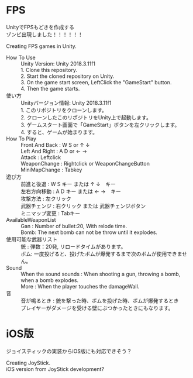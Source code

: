 # FPS
UnityでFPSもどきを作成する<br>
ゾンビ出現しました！！！！！！<br>

Creating FPS games in Unity.
<dl>
  <dt>How To Use</dt>
  <dd>Unity Version: Unity 2018.3.11f1</dd>
  <dd>1. Clone this repository.</dd>
  <dd>2. Start the cloned repository on Unity.</dd>
  <dd>3. On the game start screen, LeftClick the "GameStart" button.</dd>
  <dd>4. Then the game starts.</dd>
  
  <dt>使い方</dt>
  <dd>Unityバージョン情報: Unity 2018.3.11f1</dd>
  <dd>1. このリポジトリをクローンします。</dd>
  <dd>2. クローンしたこのリポジトリをUnity上で起動します。</dd>
  <dd>3. ゲームスタート画面で「GameStart」ボタンを左クリックします。</dd>
  <dd>4. すると、ゲームが始まります。</dd>
  
  <dt>How To Play</dt>
  <dd>Front And Back  : W S  or  ↑ ↓</dd>
  <dd>Left And Right  : A D  or  ← →</dd>
  <dd>Attack          : Leftclick</dd>
  <dd>WeaponChange    : Rightclick or WeaponChangeButton</dd>
  <dd>MiniMapChange   : Tabkey</dd>
  
  <dt>遊び方</dt>
  <dd>前進と後退       : W S キー または ↑ ↓　キー</dd>
  <dd>左右方向移動     : A D キー または ← →　キー</dd>
  <dd>攻撃方法         : 左クリック</dd>
  <dd>武器チェンジ      : 右クリック または 武器チェンジボタン</dd>
  <dd>ミニマップ変更     : Tabキー</dd>
  
  <dt>AvailableWeaponList</dt>
  <dd>Gan : Number of bullet:20, With relode time.</dd>
  <dd>Bomb: The next bomb can not be throw until it explodes.</dd>
  
  <dt>使用可能な武器リスト</dt>
  <dd>銃 : 弾数：20発, リロードタイムがあります。</dd>
  <dd>ボム: 一度投げると、投げたボムが爆発するまで次のボムが使用できません。</dd>
  
  <dt>Sound</dt>
  <dd>When the sound sounds : When shooting a gun, throwing a bomb, when a bomb explodes.</dd>
  <dd>More : When the player touches the damageWall.</dd>
  
  <dt>音</dt>
  <dd>音が鳴るとき : 銃を撃った時、ボムを投げた時、ボムが爆発するとき</dd>
  <dd>プレイヤーがダメージを受ける壁にぶつかったときにもなります。</dd>
</dl> 

# iOS版
ジョイスティックの実装からiOS版にも対応できそう？<br>

Creating JoyStick.<br>
iOS version from JoyStick development?
